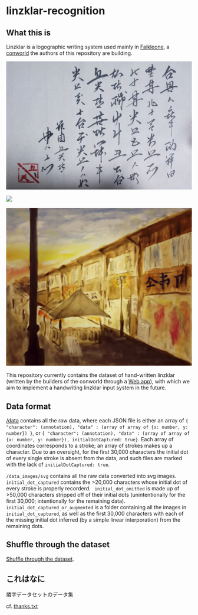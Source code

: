 # linzklar-recognition

## What this is 
Linzklar is a logographic writing system used mainly in [Faikleone](https://wikirlevip.miraheze.org/wiki/Faikleone), a [conworld](https://en.wikibooks.org/wiki/Conworld) the authors of this repository are building. 

![](DSC_1318-01.jpeg)

![](hsjoihs_.png)

![](DDf9lFVUwAAWe7c.jpg)

This repository currently contains the dataset of hand-written linzklar (written by the builders of the conworld through a [Web app](https://github.com/jurliyuuri/linzi-recognition)), with which we aim to implement a handwriting linzklar input system in the future.

## Data format

[/data](https://github.com/jurliyuuri/linzklar-recognition/tree/master/data) contains all the raw data, where each JSON file is either an array of `{ "character": (annotation), "data" : (array of array of {x: number, y: number}) }`, or `{ "character": (annotation), "data" : (array of array of {x: number, y: number}), initialDotCaptured: true}`. Each array of coordinates corresponds to a stroke; an array of strokes makes up a character. Due to an oversight, for the first 30,000 characters the initial dot of every single stroke is absent from the data, and such files are marked with the lack of `initialDotCaptured: true`.

`/data_images/svg` contains all the raw data converted into svg images. `initial_dot_captured` contains the >20,000 characters whose initial dot of every stroke is properly recorderd. `
initial_dot_omitted` is made up of >50,000 characters stripped off of their initial dots (unintentionally for the first 30,000; intentionally for the remaining data). `initial_dot_captured_or_augmented` is a folder containing all the images in `initial_dot_captured`, as well as the first 30,000 characters with each of the missing initial dot inferred (by a simple linear interporation) from the remaining dots.

## Shuffle through the dataset
[Shuffle through the dataset](http://jurliyuuri.com/linzklar-recognition/random.html).

## これはなに
燐字データセットのデータ集
 
cf. [thanks.txt](https://github.com/jurliyuuri/linzi-recognition/blob/master/thanks.txt)
